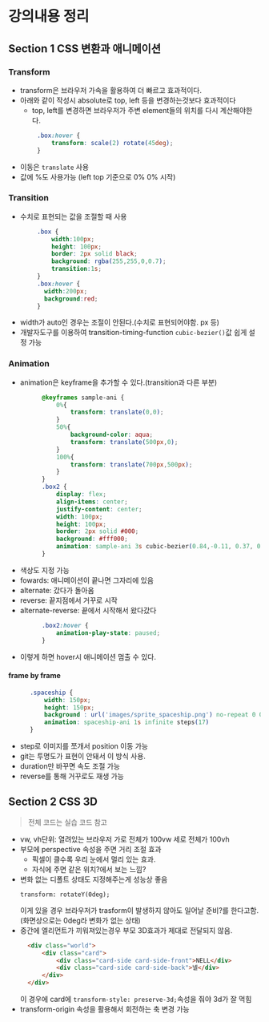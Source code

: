 # 강의내용 정리
## Section 1 CSS 변환과 애니메이션
### Transform
- transform은 브라우저 가속을 활용하여 더 빠르고 효과적이다.
- 아래와 같이 작성시 absolute로 top, left 등을 변경하는것보다 효과적이다
  - top, left를 변경하면 브라우저가 주변 element들의 위치를 다시 계산해야한다.
```css
        .box:hover {
            transform: scale(2) rotate(45deg);
        }
```
- 이동은 `translate` 사용
- 값에 %도 사용가능 (left top 기준으로 0% 0% 시작)
### Transition
- 수치로 표현되는 값을 조절할 때 사용
```css
        .box {
            width:100px;
            height: 100px;
            border: 2px solid black;
            background: rgba(255,255,0,0.7);
            transition:1s;
        }
        .box:hover {
          width:200px;
          background:red;
        }
```
- width가 auto인 경우는 조절이 안된다.(수치로 표현되어야함. px 등)
- 개발자도구를 이용하여 transition-timing-function `cubic-bezier()`값 쉽게 설정 가능
### Animation
- animation은 keyframe을 추가할 수 있다.(transition과 다른 부분)
  ```css
        @keyframes sample-ani {
            0%{
                transform: translate(0,0);
            }
            50%{
                background-color: aqua;
                transform: translate(500px,0);
            }
            100%{
                transform: translate(700px,500px);
            }
        }
        .box2 {
            display: flex;
            align-items: center;
            justify-content: center;
            width: 100px;
            height: 100px;
            border: 2px solid #000;
            background: #fff000;
            animation: sample-ani 3s cubic-bezier(0.84,-0.11, 0.37, 0.94) infinite alternate;
        }
  ```
- 색상도 지정 가능
- fowards: 애니메이션이 끝나면 그자리에 있음
- alternate: 갔다가 돌아옴
- reverse: 끝지점에서 거꾸로 시작
- alternate-reverse: 끝에서 시작해서 왔다갔다
  ```css
        .box2:hover {
            animation-play-state: paused;
        }
  ```
- 이렇게 하면 hover시 애니메이션 멈출 수 있다.
#### frame by frame 
  ```css
        .spaceship {
            width: 150px;
            height: 150px;
            background : url('images/sprite_spaceship.png') no-repeat 0 0 / auto 150px;
            animation: spaceship-ani 1s infinite steps(17)
        }
  ```
- step로 이미지를 쪼개서 position 이동 가능
- git는 투명도가 표현이 안돼서 이 방식 사용.
- duration만 바꾸면 속도 조절 가능
- reverse를 통해 거꾸로도 재생 가능
## Section 2 CSS 3D
> 전체 코드는 실습 코드 참고
- vw, vh단위: 열려있는 브라우저 가로 전체가 100vw 세로 전체가 100vh
- 부모에 perspective 속성을 주면 거리 조절 효과
  - 픽셀이 클수록 우리 눈에서 멀리 있는 효과.
  - 자식에 주면 같은 위치?에서 보는 느낌?
- 변화 없는 디폴트 상태도 지정해주는게 성능상 좋음
  ```
  transform: rotateY(0deg);
  ```
  이게 있을 경우 브라우저가 trasform이 발생하지 않아도 일어날 준비?를 한다고함.(화면상으로는 0deg라 변화가 없는 상태)
- 중간에 엘리먼트가 끼워져있는경우 부모 3D효과가 제대로 전달되지 않음.
  ```html
    <div class="world">
        <div class="card">
            <div class="card-side card-side-front">NELL</div>
            <div class="card-side card-side-back">넬</div>
        </div>
    </div>
  ```
  이 경우에 card에 `transform-style: preserve-3d;`속성을 줘야 3d가 잘 먹힘
- transform-origin 속성을 활용해서 회전하는 축 변경 가능